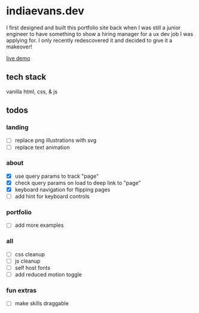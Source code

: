 # indiaevans.dev

I first designed and built this portfolio site back when I was still a junior engineer to have something to show a hiring manager for a ux dev job I was applying for. I only recently redescovered it and decided to give it a makeover!

[live demo](https://indiaevans.dev)

## tech stack

vanilla html, css, & js

## todos

### landing
- [ ] replace png illustrations with svg
- [ ] replace text animation

### about
- [x] use query params to track "page"
- [x] check query params on load to deep link to "page"
- [x] keyboard navigation for flipping pages
- [ ] add hint for keyboard controls

### portfolio
- [ ] add more examples

### all
- [ ] css cleanup
- [ ] js cleanup
- [ ] self host fonts
- [ ] add reduced motion toggle

### fun extras
- [ ] make skills draggable